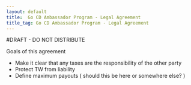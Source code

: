 ```yaml
---
layout: default
title:  Go CD Ambassador Program - Legal Agreement
title_tag: Go CD Ambassador Program - Legal Agreement
---
```



#DRAFT - DO NOT DISTRIBUTE

Goals of this agreement

- Make it clear that any taxes are the responsibility of the other party
- Protect TW from liability
- Define maximum payouts ( should this be here or somewhere else? )
